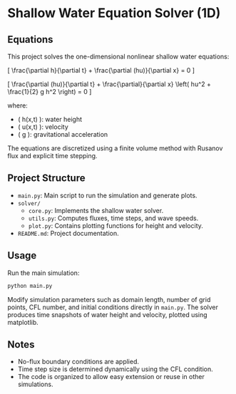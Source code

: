 # Shallow Water Equation Solver (1D)

## Equations

This project solves the one-dimensional nonlinear shallow water equations:

\[
\frac{\partial h}{\partial t} + \frac{\partial (hu)}{\partial x} = 0
\]

\[
\frac{\partial (hu)}{\partial t} + \frac{\partial}{\partial x} \left( hu^2 + \frac{1}{2} g h^2 \right) = 0
\]

where:
- \( h(x,t) \): water height  
- \( u(x,t) \): velocity  
- \( g \): gravitational acceleration  

The equations are discretized using a finite volume method with Rusanov flux and explicit time stepping.

## Project Structure

- `main.py`: Main script to run the simulation and generate plots.
- `solver/`
  - `core.py`: Implements the shallow water solver.
  - `utils.py`: Computes fluxes, time steps, and wave speeds.
  - `plot.py`: Contains plotting functions for height and velocity.
- `README.md`: Project documentation.

## Usage

Run the main simulation:

```bash
python main.py
```

Modify simulation parameters such as domain length, number of grid points, CFL number, and initial conditions directly in `main.py`. The solver produces time snapshots of water height and velocity, plotted using matplotlib. 

## Notes

- No-flux boundary conditions are applied.
- Time step size is determined dynamically using the CFL condition.
- The code is organized to allow easy extension or reuse in other simulations.

